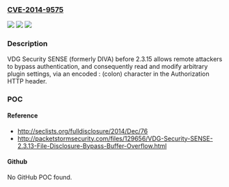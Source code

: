 ### [CVE-2014-9575](https://cve.mitre.org/cgi-bin/cvename.cgi?name=CVE-2014-9575)
![](https://img.shields.io/static/v1?label=Product&message=n%2Fa&color=blue)
![](https://img.shields.io/static/v1?label=Version&message=n%2Fa&color=blue)
![](https://img.shields.io/static/v1?label=Vulnerability&message=n%2Fa&color=brighgreen)

### Description

VDG Security SENSE (formerly DIVA) before 2.3.15 allows remote attackers to bypass authentication, and consequently read and modify arbitrary plugin settings, via an encoded : (colon) character in the Authorization HTTP header.

### POC

#### Reference
- http://seclists.org/fulldisclosure/2014/Dec/76
- http://packetstormsecurity.com/files/129656/VDG-Security-SENSE-2.3.13-File-Disclosure-Bypass-Buffer-Overflow.html

#### Github
No GitHub POC found.

